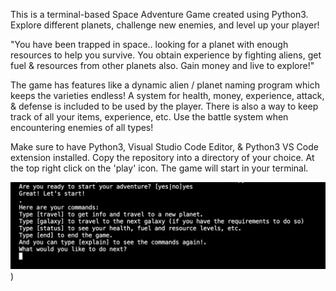 This is a terminal-based Space Adventure Game created using Python3. Explore different planets, challenge new enemies, and level up your player!

"You have been trapped in space.. looking for a planet with enough resources to help you survive. You obtain experience by fighting aliens, get fuel & resources
from other planets also. Gain money and live to explore!"

The game has features like a dynamic alien / planet naming program which keeps the varieties endless! A system for health, money, experience, attack, & defense is 
included to be used by the player. There is also a way to keep track of all your items, experience, etc. Use the battle system when encountering enemies of all types!

Make sure to have Python3, Visual Studio Code Editor, & Python3 VS Code extension installed.
Copy the repository into a directory of your choice.
At the top right click on the 'play' icon.
The game will start in your terminal.

![Image Alt text](/images/beginningOfGame.png "Beginning of Game Screenshot"))